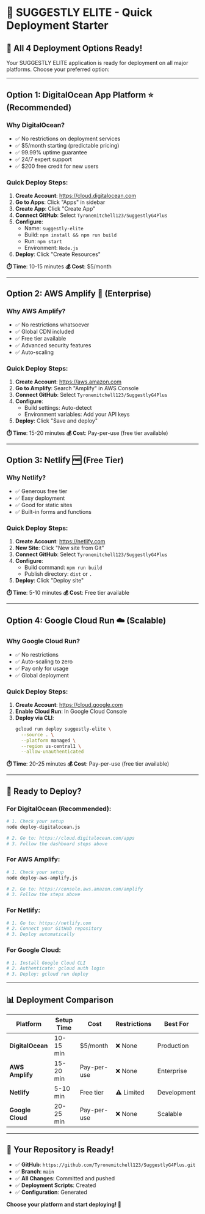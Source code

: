 # 🚀 SUGGESTLY ELITE - Quick Deployment Starter

## 🎯 **All 4 Deployment Options Ready!**

Your SUGGESTLY ELITE application is ready for deployment on all major platforms. Choose your preferred option:

---

## **Option 1: DigitalOcean App Platform** ⭐ (Recommended)

### **Why DigitalOcean?**
- ✅ No restrictions on deployment services
- ✅ $5/month starting (predictable pricing)
- ✅ 99.99% uptime guarantee
- ✅ 24/7 expert support
- ✅ $200 free credit for new users

### **Quick Deploy Steps:**
1. **Create Account**: https://cloud.digitalocean.com
2. **Go to Apps**: Click "Apps" in sidebar
3. **Create App**: Click "Create App"
4. **Connect GitHub**: Select `Tyronemitchell123/SuggestlyG4Plus`
5. **Configure**:
   - Name: `suggestly-elite`
   - Build: `npm install && npm run build`
   - Run: `npm start`
   - Environment: `Node.js`
6. **Deploy**: Click "Create Resources"

**⏱️ Time**: 10-15 minutes
**💰 Cost**: $5/month

---

## **Option 2: AWS Amplify** 🏢 (Enterprise)

### **Why AWS Amplify?**
- ✅ No restrictions whatsoever
- ✅ Global CDN included
- ✅ Free tier available
- ✅ Advanced security features
- ✅ Auto-scaling

### **Quick Deploy Steps:**
1. **Create Account**: https://aws.amazon.com
2. **Go to Amplify**: Search "Amplify" in AWS Console
3. **Connect GitHub**: Select `Tyronemitchell123/SuggestlyG4Plus`
4. **Configure**:
   - Build settings: Auto-detect
   - Environment variables: Add your API keys
5. **Deploy**: Click "Save and deploy"

**⏱️ Time**: 15-20 minutes
**💰 Cost**: Pay-per-use (free tier available)

---

## **Option 3: Netlify** 🆓 (Free Tier)

### **Why Netlify?**
- ✅ Generous free tier
- ✅ Easy deployment
- ✅ Good for static sites
- ✅ Built-in forms and functions

### **Quick Deploy Steps:**
1. **Create Account**: https://netlify.com
2. **New Site**: Click "New site from Git"
3. **Connect GitHub**: Select `Tyronemitchell123/SuggestlyG4Plus`
4. **Configure**:
   - Build command: `npm run build`
   - Publish directory: `dist` or `.`
5. **Deploy**: Click "Deploy site"

**⏱️ Time**: 5-10 minutes
**💰 Cost**: Free tier available

---

## **Option 4: Google Cloud Run** ☁️ (Scalable)

### **Why Google Cloud Run?**
- ✅ No restrictions
- ✅ Auto-scaling to zero
- ✅ Pay only for usage
- ✅ Global deployment

### **Quick Deploy Steps:**
1. **Create Account**: https://cloud.google.com
2. **Enable Cloud Run**: In Google Cloud Console
3. **Deploy via CLI**:
   ```bash
   gcloud run deploy suggestly-elite \
     --source . \
     --platform managed \
     --region us-central1 \
     --allow-unauthenticated
   ```

**⏱️ Time**: 20-25 minutes
**💰 Cost**: Pay-per-use (free tier available)

---

## 🚀 **Ready to Deploy?**

### **For DigitalOcean (Recommended):**
```bash
# 1. Check your setup
node deploy-digitalocean.js

# 2. Go to: https://cloud.digitalocean.com/apps
# 3. Follow the dashboard steps above
```

### **For AWS Amplify:**
```bash
# 1. Check your setup
node deploy-aws-amplify.js

# 2. Go to: https://console.aws.amazon.com/amplify
# 3. Follow the steps above
```

### **For Netlify:**
```bash
# 1. Go to: https://netlify.com
# 2. Connect your GitHub repository
# 3. Deploy automatically
```

### **For Google Cloud:**
```bash
# 1. Install Google Cloud CLI
# 2. Authenticate: gcloud auth login
# 3. Deploy: gcloud run deploy
```

---

## 📊 **Deployment Comparison**

| Platform | Setup Time | Cost | Restrictions | Best For |
|----------|------------|------|--------------|----------|
| **DigitalOcean** | 10-15 min | $5/month | ❌ None | Production |
| **AWS Amplify** | 15-20 min | Pay-per-use | ❌ None | Enterprise |
| **Netlify** | 5-10 min | Free tier | ⚠️ Limited | Development |
| **Google Cloud** | 20-25 min | Pay-per-use | ❌ None | Scalable |

---

## 🎯 **Your Repository is Ready!**

- ✅ **GitHub**: `https://github.com/Tyronemitchell123/SuggestlyG4Plus.git`
- ✅ **Branch**: `main`
- ✅ **All Changes**: Committed and pushed
- ✅ **Deployment Scripts**: Created
- ✅ **Configuration**: Generated

**Choose your platform and start deploying! 🚀**
